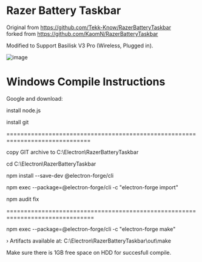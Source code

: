 # Razer Battery Taskbar
Original from https://github.com/Tekk-Know/RazerBatteryTaskbar  
forked from https://github.com/KaomN/RazerBatteryTaskbar

Modified to Support Basilisk V3 Pro (Wireless, Plugged in).

![image](https://github.com/Gucioo/RazerBatteryTaskbar/assets/7483436/35573b69-bfe5-4e20-ae93-59de1e3ee45f)


# Windows Compile Instructions

Google and download:

install node.js

install git

==============================================================================

copy GIT archive to C:\Electron\RazerBatteryTaskbar

cd C:\Electron\RazerBatteryTaskbar


npm install --save-dev @electron-forge/cli

npm exec --package=@electron-forge/cli -c "electron-forge import"


npm audit fix


===============================================================================


npm exec --package=@electron-forge/cli -c "electron-forge make"

  › Artifacts available at: C:\Electron\RazerBatteryTaskbar\out\make

Make sure there is 1GB free space on HDD for succesfull compile.
